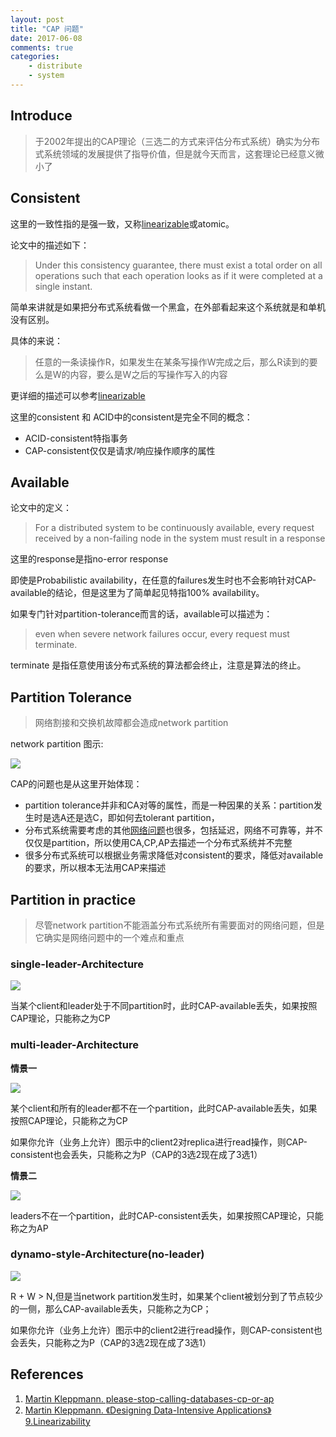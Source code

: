 ```yaml
---
layout: post
title: "CAP 问题"
date: 2017-06-08
comments: true
categories:
    - distribute
    - system
---
```

## Introduce

> 于2002年提出的CAP理论（三选二的方式来评估分布式系统）确实为分布式系统领域的发展提供了指导价值，但是就今天而言，这套理论已经意义微小了

## Consistent

这里的一致性指的是强一致，又称[linearizable](https://github.com/1Feng/learn-distributed-systems/tree/master/theory/consistency/linearizability)或atomic。

论文中的描述如下：

> Under this consistency guarantee, there must exist a total order on all operations such that each operation looks as if it were completed at a single instant.

简单来讲就是如果把分布式系统看做一个黑盒，在外部看起来这个系统就是和单机没有区别。

具体的来说：

> 任意的一条读操作R，如果发生在某条写操作W完成之后，那么R读到的要么是W的内容，要么是W之后的写操作写入的内容

更详细的描述可以参考[linearizable](https://github.com/1Feng/learn-distributed-systems/tree/master/theory/consistency/linearizability)

这里的consistent 和 ACID中的consistent是完全不同的概念：
- ACID-consistent特指事务
- CAP-consistent仅仅是请求/响应操作顺序的属性

## Available
论文中的定义：
>For a distributed system to be continuously available, every request received
>by a non-failing node in the system must result in a response

这里的response是指no-error response

即使是Probabilistic availability，在任意的failures发生时也不会影响针对CAP-available的结论，但是这里为了简单起见特指100% availability。


如果专门针对partition-tolerance而言的话，available可以描述为：

>even when severe
>network failures occur, every request must terminate.

terminate 是指任意使用该分布式系统的算法都会终止，注意是算法的终止。

## Partition Tolerance

> 网络割接和交换机故障都会造成network partition

network partition 图示:

![](/images/blog_images/cap/network-partition.png)

CAP的问题也是从这里开始体现：

- partition tolerance并非和CA对等的属性，而是一种因果的关系：partition发生时是选A还是选C，即如何去tolerant partition，
- 分布式系统需要考虑的其他[网络问题](https://github.com/1Feng/learn-distributed-systems/tree/master/theory/unreliable-network)也很多，包括延迟，网络不可靠等，并不仅仅是partition，所以使用CA,CP,AP去描述一个分布式系统并不完整
- 很多分布式系统可以根据业务需求降低对consistent的要求，降低对available的要求，所以根本无法用CAP来描述

## Partition in practice

> 尽管network partition不能涵盖分布式系统所有需要面对的网络问题，但是它确实是网络问题中的一个难点和重点

### single-leader-Architecture
![](/images/blog_images/cap/single-leader.png)

当某个client和leader处于不同partition时，此时CAP-available丢失，如果按照CAP理论，只能称之为CP

### multi-leader-Architecture

**情景一**

![](/images/blog_images/cap/multi-leader-c.png)

某个client和所有的leader都不在一个partition，此时CAP-available丢失，如果按照CAP理论，只能称之为CP

如果你允许（业务上允许）图示中的client2对replica进行read操作，则CAP-consistent也会丢失，只能称之为P（CAP的3选2现在成了3选1）

**情景二**

![](/images/blog_images/cap/multi-leader.png)

leaders不在一个partition，此时CAP-consistent丢失，如果按照CAP理论，只能称之为AP

### dynamo-style-Architecture(no-leader)
![](/images/blog_images/cap/dynamo-style.png)

R + W > N,但是当network partition发生时，如果某个client被划分到了节点较少的一侧，那么CAP-available丢失，只能称之为CP；

如果你允许（业务上允许）图示中的client2进行read操作，则CAP-consistent也会丢失，只能称之为P（CAP的3选2现在成了3选1）

## References
1. [ Martin Kleppmann. please-stop-calling-databases-cp-or-ap](https://martin.kleppmann.com/2015/05/11/please-stop-calling-databases-cp-or-ap.html)
2. [Martin Kleppmann. 《Designing Data-Intensive Applications》9.Linearizability](http://dataintensive.net/)
